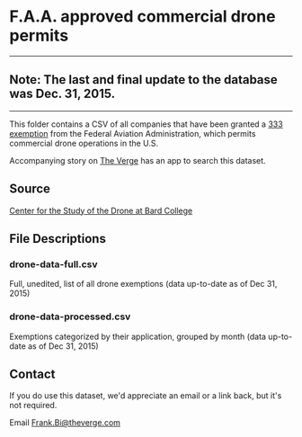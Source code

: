 # F.A.A. approved commercial drone permits

--------
## Note: The last and final update to the database was Dec. 31, 2015.
--------

This folder contains a CSV of all companies that have been granted a [333 exemption](https://www.faa.gov/uas/legislative_programs/section_333/) from the Federal Aviation Administration, which permits commercial drone operations in the U.S.

Accompanying story on [The Verge](http://www.theverge.com/2015/7/7/8883821/drone-search-engine-faa-approved-commercial-333-exemptions) has an app to search this dataset.

## Source

[Center for the Study of the Drone at Bard College](http://dronecenter.bard.edu/the-exemptions-database/)

## File Descriptions

### drone-data-full.csv
Full, unedited, list of all drone exemptions (data up-to-date as of Dec 31, 2015)

### drone-data-processed.csv
Exemptions categorized by their application, grouped by month (data up-to-date as of Dec 31, 2015)



## Contact

If you do use this dataset, we'd appreciate an email or a link back, but it's not required. 

Email [Frank.Bi@theverge.com](Frank.Bi@theverge.com)
